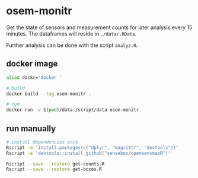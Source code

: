 # osem-monitr

Get the state of sensors and measurement counts for later analysis every 15 minutes.
The dataframes will reside in `./data/.RData`.

Further analysis can be done with the script `analyz.R`.

## docker image
```bash
alias dockr='docker '

# build 
docker build --tag osem-monitr .

# run
docker run -v $(pwd)/data:/script/data osem-monitr
```

## run manually

```bash
# install dependencies once
Rscript -e 'install.packages(c("dplyr", "magrittr", "devtools"))'
Rscript -e 'devtools::install_github("sensebox/opensensmapR")'

Rscript --save --restore get-counts.R
Rscript --save --restore get-boxes.R
```
